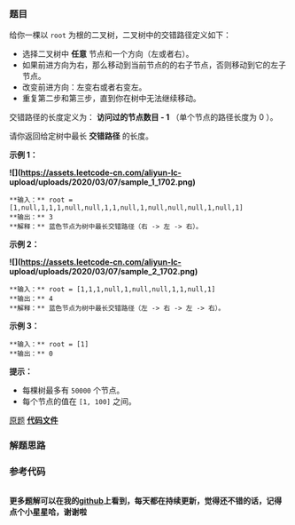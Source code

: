 ### 题目
给你一棵以 `root` 为根的二叉树，二叉树中的交错路径定义如下：

  * 选择二叉树中 **任意**  节点和一个方向（左或者右）。
  * 如果前进方向为右，那么移动到当前节点的的右子节点，否则移动到它的左子节点。
  * 改变前进方向：左变右或者右变左。
  * 重复第二步和第三步，直到你在树中无法继续移动。

交错路径的长度定义为： **访问过的节点数目 - 1** （单个节点的路径长度为 0 ）。

请你返回给定树中最长 **交错路径**  的长度。



**示例 1：**

**![](https://assets.leetcode-cn.com/aliyun-lc-
upload/uploads/2020/03/07/sample_1_1702.png)**

    
    
    **输入：** root = [1,null,1,1,1,null,null,1,1,null,1,null,null,null,1,null,1]
    **输出：** 3
    **解释：** 蓝色节点为树中最长交错路径（右 -> 左 -> 右）。
    

**示例 2：**

**![](https://assets.leetcode-cn.com/aliyun-lc-
upload/uploads/2020/03/07/sample_2_1702.png)**

    
    
    **输入：** root = [1,1,1,null,1,null,null,1,1,null,1]
    **输出：** 4
    **解释：** 蓝色节点为树中最长交错路径（左 -> 右 -> 左 -> 右）。
    

**示例 3：**

    
    
    **输入：** root = [1]
    **输出：** 0
    



**提示：**

  * 每棵树最多有 `50000` 个节点。
  * 每个节点的值在 `[1, 100]` 之间。

[原题](https://leetcode-cn.com/problems/longest-zigzag-path-in-a-binary-tree/)    **[代码文件]()**


### 解题思路




### 参考代码

```go


```




**更多题解可以在我的[github](https://github.com/LZH139/leetcode_Go)上看到，每天都在持续更新，觉得还不错的话，记得点个小星星哈，谢谢啦**
